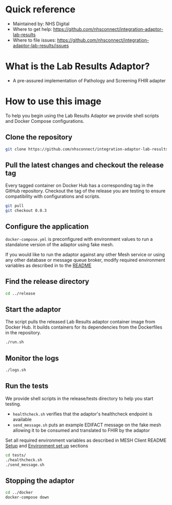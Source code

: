 # Quick reference
- Maintained by: NHS Digital
- Where to get help: https://github.com/nhsconnect/integration-adaptor-lab-results
- Where to file issues: https://github.com/nhsconnect/integration-adaptor-lab-results/issues

# What is the Lab Results Adaptor?
* A pre-assured implementation of Pathology and Screening FHIR adapter

# How to use this image

To help you begin using the Lab Results Adaptor we provide shell scripts and Docker Compose configurations.

## Clone the repository

```bash
git clone https://github.com/nhsconnect/integration-adaptor-lab-results.git
```

## Pull the latest changes and checkout the release tag

Every tagged container on Docker Hub has a corresponding tag in the GitHub repository. Checkout the tag of the release 
you are testing to ensure compatibility with configurations and scripts.

```bash
git pull
git checkout 0.0.3
```

## Configure the application

`docker-compose.yml` is preconfigured with environment values to run a standalone version of the adaptor using fake mesh.

If you would like to run the adaptor against any other Mesh service or using any other database or message queue broker, modify required environment variables as described in to the [README](https://github.com/nhsconnect/integration-adaptor-lab-results/blob/main/README.md)

## Find the release directory

```bash
cd ../release
```

## Start the adaptor

The script pulls the released Lab Results adaptor container image from Docker Hub. It builds containers for its dependencies
from the Dockerfiles in the repository.

```bash
./run.sh
```

## Monitor the logs

```bash
./logs.sh
```

## Run the tests

We provide shell scripts in the release/tests directory to help you start testing.

* `healthcheck.sh` verifies that the adaptor's healthcheck endpoint is available
* `send_message.sh` puts an example EDIFACT message on the fake mesh allowing it to be consumed and translated to FHIR by the adaptor

Set all required environment variables as described in MESH Client README [Setup](../mesh/README.md#setup) and [Environment set up](../mesh/README.md#environment-set-up) sections

```bash
cd tests/
./healthcheck.sh
./send_message.sh
```

## Stopping the adaptor
```bash
cd ../docker
docker-compose down
```
